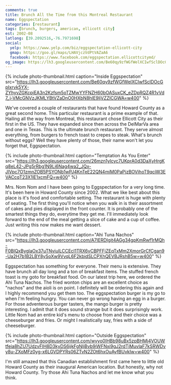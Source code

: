 ```yaml
---
comments: true
title: Brunch All the Time from this Montreal Restaurant
name: Eggspectation
categories: [restaurant]
tags: [brunch, burgers, american, ellicott city]
est: 2002-08
latlong: [39.2092516,-76.7971698]
social:
  yelp: https://www.yelp.com/biz/eggspectation-ellicott-city
  gmap: https://goo.gl/maps/LHAVjczVdPtVAZaA6
  facebook: https://www.facebook.com/eggspectation.ellicottcitymd/
og_image: https://lh3.googleusercontent.com/Be60qy9zfWGfWelXCIwfSclDOcGpIxrvk5YX-ZYhyvZGKcpjEA3n2Kzfsm5oTZMwYYFNZH60bOASuxCK_eZDpRQZ4R1vVd7_j-VMcGNVzJKMLYBtVZaDnO0HXbN8hIE9ljVZZICGWA=w400
---
```


{%
  include photo-thumbnail.html 
  caption="Inside Eggspectation"
  src="https://lh3.googleusercontent.com/Be60qy9zfWGfWelXCIwfSclDOcGpIxrvk5YX-ZYhyvZGKcpjEA3n2Kzfsm5oTZMwYYFNZH60bOASuxCK_eZDpRQZ4R1vVd7_j-VMcGNVzJKMLYBtVZaDnO0HXbN8hIE9ljVZZICGWA=w400"
%}

We've covered a couple of restaurants that have found Howard County as a great second home. This particular restaurant is a prime example of that. Hailing all the way from Montreal, this restaurant chose Ellicott City as their first in the US. They have expanded since then across the DelMarVa area and one in Texas. This is the ultimate brunch restaurant. They serve almost everything, from burgers to french toast to crepes to steak. What's brunch without eggs? Well they have plenty of those, their name won't let you forget that, Eggspectation.

<!--more-->

{%
  include photo-thumbnail.html 
  caption="Temptation As You Enter"
  src="https://lh3.googleusercontent.com/26mzn1ylcyc7UKprA0d3DaXyHrgKq8eL42-JPg5rRbg1N9Li6Nag4wa2_JQx-JlVpc7O1zmnZOB5PSYONb1wPJ4KnTeE22QN4miM0PaPjzBOVihoT9qciW3EVACcqT23X1lE1xcmFQ=w400"
%}

Mrs. Nom Nom and I have been going to Eggspectation for a very long time. It's been here in Howard County since 2002. What we like best about this place is it's food and comfortable setting. The restaurant is huge with plenty of seating. The first thing you'll notice when you walk in is their assortment of cakes and pies displayed in the front counter. It is probably one of the smartest things they do, everytime they get me. I'll immediately look forward to the end of the meal getting a slice of cake and a cup of coffee. Just writing this now makes me want dessert. 

{%
  include photo-thumbnail.html 
  caption="Ahi Tuna Nachos"
  src="https://lh3.googleusercontent.com/A7IERDIgit4AGg34gpKmRwf1rMQh-F0BlQxByglaOx37uTNviulLCCEcI1TRX6vCBPFFjZEqTxMm2XmorGrCfCgan9-Ua2H7b1B2LBY8ySoXw9VvqL6F2kbidSLCPXhQEVBJRshB5w=w400"
%}

Eggspectation has something for everyone. Their menu is extensive. They have brunch all day long and a ton of breakfast items. The stuffed french toast is my goto for breakfast food. On our latest trip here, we ordered the Ahi Tuna Nachos. The fried wonton chips are an excellent choice as "nachos" and the aioli is on point. I definitely will be ordering this again and I highly recommend you get them too. The eggspectation burger is my go to when I'm feeling hungry. You can never go wrong having an egg in a burger. For those adventerous burger tasters, the mango burger is pretty interesting. I admit that it does sound strange but it does surprisingly work. Little Nom had an entire kid's menu to choose from and their choice was a cheeseburger and fries. Or might I realistically say, fries with a side of cheeseburger.

{%
  include photo-thumbnail.html 
  caption="Outside Eggspectation"
  src="https://lh3.googleusercontent.com/wvyo0IHBb98uBx5zpBHMj4VOUWtfeia8hZU7UdzvFIH8D3kyDS6ijkFgNIjBvb9iWFNxi9gJ2rdTjMuvlaF7kSRWDvy8u-ZXoMFz0yg-x6LGVDPYRs06ZTvN2ZOt6hxOuAyfBUvkIw=w400"
%}

I'm still amazed that this Canadian establishment first came here to little old Howard County as their inaugural American location. But honestly, why not Howard County. Try those Ahi Tuna Nachos and let me know what you think.
